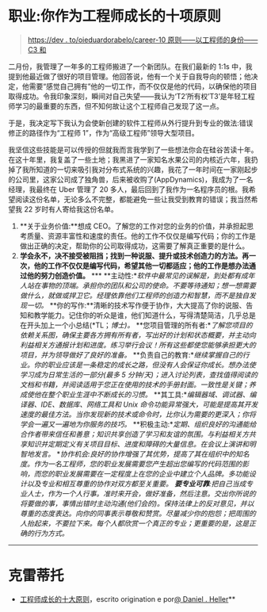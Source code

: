 # 职业:你作为工程师成长的十项原则

> [https://dev . to/oieduardorabelo/career-10 原则——以工程师的身份——C3 和](https://dev.to/oieduardorabelo/carreira-dez-principios-para-seu-crescimento-como-engenheiro-c3e)

二月份，我管理了一年多的工程师搬进了一个新团队。在我们最新的 1:1s 中，我提到他最近做了很好的项目管理。他回答说，他有一个关于自我导向的顿悟；他决定，他需要“感觉自己拥有”他的一切工作，而不仅仅是他的代码，以确保他的项目取得成功。令我印象深刻，瞬间对自己失望——我认为‘T2’所有权’T3’是年轻工程师学习的最重要的东西，但不知何故让这个工程师自己发现了这一点。

于是，我决定写下我认为会使新创建的软件工程师从外行提升到专业的做法:错误修正的路径作为“工程师 1”，作为“高级工程师”领导大型项目。

我坚信这些技能是可以传授的但就我而言我学到了一些想法你会在硅谷苦读十年。在这十年里，我复盖了一些土地；我黑进了一家知名水果公司的内核近六年，我扔掉了我所知道的一切来吸引我对分布式系统的兴趣，我花了一年时间在一家刚起步的公司里，这家公司成了独角兽，后来被收购了(AppDynamics)，我成为了一名经理，我最终在 Uber 管理了 20 多人，最后回到了我作为一名程序员的根。我希望阅读这份名单，无论多么不完整，都能避免一些让我受到教育的错误；我当然希望我 22 岁时有人寄给我这份名单。

1.  **关于业务价值:**想成 CEO。了解您的工作对您的业务的价值，并承担起思考质量、资源丰富性和速度的责任。他的工作不仅仅是编写代码；你的工作是做出正确的决定，帮助你的公司取得成功，这需要了解真正重要的是什么。
2.  **学会永不，决不接受被阻挡；找到一种说服、提升或技术创造力的方法。再一次，他的工作不仅仅是编写代码，希望其他一切都适应；他的工作是想办法通过他的努力创造价值。**
***   **主动性:**软件中最常见的误解是，到处都有成年人站在事物的顶端。承担你的团队和公司的使命。不要等待通知；想一想需要做什么，就做或捍卫它。经理依靠他们工程师的创造力和智慧，而不是独自发现一切。*   **你的写作:**清晰的技术写作便于协作，大大提高了你的说服、告知和教学能力。记住你的听众是谁，他们知道什么，写得清楚简洁，几乎总是在开头加上一个小总结(*TL；*博士)。*   **您项目管理的所有者:**了解您项目的依赖关系图，确保主要各方拥有所有者，写出好的计划和状态概要，并主动向利益相关方通报计划和进度。练习举行会议！所有这些都使您能够承担更大的项目，并为领导做好了良好的准备。*   **负责自己的教育:**继续掌握自己的行业。你的职业应该是一条稳定的成长之路，但没有人会保证你成长。想办法使学习成为日常生活的一部分(最多 5 分钟/天)；进入讨论列表，查找值得阅读的文档和书籍，并阅读适用于您正在使用的技术的手册封面。一致性是关键；养成使他在整个职业生涯中不断成长的习惯。*   **其工具:**编辑器域、调试器、编译器、IDE、数据库、网络工具和 Unix 命令功能异常强大，可能是提高其开发速度的最佳方法。当你发现新的技术或命令时，比你认为需要的更深入；你将学会一遍又一遍地为你服务的技巧。*   **积极主动:**定期、组织良好的沟通能给合作者带来信任和善意；知识共享创造了学习和友谊的氛围。与利益相关方共享知识并定期定义有关项目目标、进度和障碍的大量信息。在会议上演讲和明智地发言。*   **协作机会:**良好的协作增强了其优势，提高了其在组织中的知名度。作为一名工程师，您的职业发展需要您产生超出您编写的代码范围的影响，而您的职业发展需要在一定程度上在您的企业中建立个人品牌。多功能设计以及专业和相互尊重的协作对双方都至关重要。*   **要专业可靠**:把自己当成专业人士，作为一个人行事。准时来开会，做好准备，然后注意。交出你所说的将要做的事，事情出错时主动沟通(他们会的)。保持法律上的反对意见，并以尊重的态度表达。向你的同事表示尊敬和赞赏。尽量减少你的抱怨；把周围的人抬起来，不要拉下来。每个人都欣赏一个真正的专业；更重要的是，这是正确的行为方式。**

 *** * *

# [](#cr%C3%A9ditos)克雷蒂托

*   [工程师成长的十大原则](https://medium.com/@daniel.heller/ten-principles-for-growth-69015e08c35b)，escrito origination e por[@ Daniel . Heller](https://medium.com/@daniel.heller)**